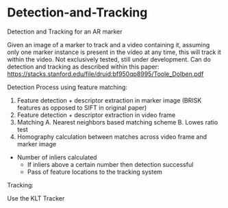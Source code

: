 # Detection-and-Tracking
Detection and Tracking for an AR marker


Given an image of a marker to track and a video containing it, assuming only one marker instance is present in the video at any time, this will track it within the video. Not exclusively tested, still under development. Can do detection and tracking as described within this paper:  https://stacks.stanford.edu/file/druid:bf950qp8995/Toole_Dolben.pdf

Detection Process using feature matching: 

1. Feature detection + descriptor extraction in marker image (BRISK features as opposed to SIFT in original paper)
2. Feature detection + descriptor extraction in video frame
3. Matching
  A. Nearest neighbors based matching scheme
  B. Lowes ratio test
4. Homography calculation between matches across video frame and marker image
  - Number of inliers calculated 
    - If inliers above a certain number then detection successful
    - Pass of feature locations to the tracking system

Tracking:

Use the KLT Tracker
